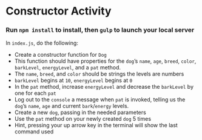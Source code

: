# Constructor Activity
### Run `npm install` to install, then `gulp` to launch your local server
In `index.js`, do the following:
* Create a constructor function for `Dog`
* This function should have properties for the `dog`’s `name`, `age`, `breed`, `color`, `barkLevel`, `energyLevel`, and a `pat` method.​
* The `name`, `breed`, and `color` should be strings the levels are numbers​
* `barkLevel` begins at `10`, `energyLevel` begins at `0`
* In the `pat` method, increase `energyLevel` and decrease the `barkLevel` by one for each `pat​`
* Log out to the `console` a message when `pat` is invoked, telling us the `dog`’s `name`, `age` and current `bark`/`energy` levels.
* Create a new `dog`, passing in the needed parameters
* Use the `pat` method on your newly created `dog` 5 times
* Hint, pressing your up arrow key in the terminal will show the last command used